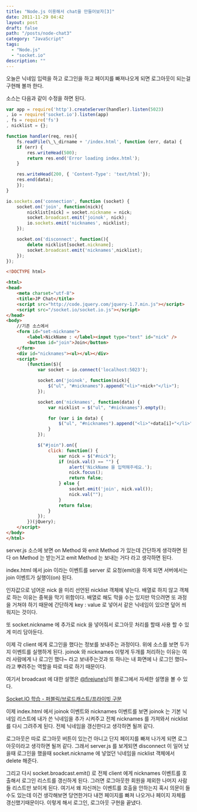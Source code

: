 ```yaml
---
title: "Node.js 이용해서 chat을 만들어보자[3]"
date: 2011-11-29 04:42
layout: post
draft: false
path: "/posts/node-chat3"
category: "JavaScript"
tags: 
  - "Node.js"
  - "socket.io"
description: ""  
---
```


오늘은 닉네임 입력을 하고 로그인을 하고 페이지를 빠져나오게 되면 로그아웃이 되는걸 구현해 볼까 한다.

소스는 다음과 같이 수정을 하면 된다.

```js
var app = require('http').createServer(handler).listen(5023)
, io = require('socket.io').listen(app)
, fs = require('fs')
, nicklist = {};

function handler(req, res){
	fs.readFile(\_\_dirname + '/index.html', function (err, data) {
	if (err) {
		res.writeHead(500);
		return res.end('Error loading index.html');
	}

	res.writeHead(200, { 'Content-Type': 'text/html'});
	res.end(data);
	});
}

io.sockets.on('connection', function (socket) {
	socket.on('join', function(nick){
		nicklist[nick] = socket.nickname = nick;
		socket.broadcast.emit('joinok', nick);
		io.sockets.emit('nicknames', nicklist);
	});

	socket.on('disconnect', function(){
		delete nicklist[socket.nickname];
		socket.broadcast.emit('nicknames',nicklist);
	});
});
```

```html
<!DOCTYPE html>

<html>
<head>
	<meta charset="utf-8">
	<title>JP Chat</title>
	<script src="http://code.jquery.com/jquery-1.7.min.js"></script>
	<script src="/socket.io/socket.io.js"></script>
</head>
<body>
	//기존 소스에서
	<form id="set-nickname">
		<label>NickName : </label><input type="text" id="nick" />
		<button id="join">Join</button>
	</form>
	<div id="nicknames"><ul></ul></div>
	<script>
    	(function($){
			var socket = io.connect('localhost:5023');

    		socket.on('joinok', function(nick){
    			$("ul", "#nicknames").append("<li>"+nick+"</li>");
    		});

    		socket.on('nicknames', function(data) {
    			var nicklist = $("ul", "#nicknames").empty();

    			for (var i in data) {
    				$("ul", "#nicknames").append("<li>"+data[i]+"</li>");
    			}
    		});

    		$("#join").on({
    			click: function() {
    				var nick = $("#nick");
    				if (nick.val() == "") {
    					alert('NickName 을 입력해주세요.');
    					nick.focus();
    					return false;
    				} else {
    					socket.emit('join', nick.val());
    					nick.val("");
    				}
    				return false;
    			}
    		});
    	})(jQuery);
    </script>
</body>
</html>
```

server.js 소스에 보면 on Method 와 emit Method 가 있는데 간단하게 생각하면 된다 on Method 는 받는거고 emit Method 는 보내는 거다 라고 생각하면 된다.

index.html 에서 join 이라는 이벤트를 server 로 요청(emit)을 하게 되면 서버에서는 join 이벤트가 실행이(on) 된다.

인자값으로 넘어온 nick 을 미리 선언된 nicklist 객체에 넣는다. 배열로 하지 않고 객체로 하는 이유는 중복을 막기 위함이다. 배열로 해도 막을 수는 있지만 막으려면 또 과정을 거쳐야 하기 때문에 간단하게 key : value 로 넣어서 같은 닉네임이 있으면 덮어 씌워지는 것이다.

또 socket.nickname 에 추가로 nick 을 넣어줘서 로그아웃 처리를 할때 사용 할 수 있게 미리 담아둔다.

이제 각 client 에게 로그인을 했다는 정보를 보내주는 과정이다. 위에 소스를 보면 두가지 이벤트를 실행하게 된다. joinok 와 nicknames 이렇게 두개를 처리하는 이유는 여러 사람에게 나 로그인 했다~ 라고 보내주는것과 또 하나는 내 화면에 나 로그인 했다~ 라고 뿌려주는 역할을 따로 따로 하기 때문이다.

여기서 broadcast 에 대한 설명은 [@firejune](https://twitter.com/#!/firejune '@firejune')님의 블로그에서 자세한 설명을 볼 수 있다.

[Socket.IO 학습 - 퍼블릭/브로드캐스트/프라이빗 구분](http://firejune.com/1700 'Socket.IO 학습 - 퍼블릭/브로드캐스트/프라이빗 구분')

이제 index.html 에서 joinok 이벤트와 nicknames 이벤트를 보면 joinok 는 기본 닉네임 리스트에 내가 쓴 닉네임을 추가 시켜주고 전체 nicknames 를 가져와서 nicklist 를 다시 그려주게 된다. 전체 닉네임을 갱신한다고 생각하면 될꺼 같다.

로그아웃은 따로 로그아웃 버튼이 있는건 아니고 단지 페이지를 빠져 나가게 되면 로그아웃이라고 생각하면 될꺼 같다. 그래서 server.js 를 보게되면 disconnect 이 일어 났을때 로그인을 했을때 socket.nickname 에 넣었던 닉네임을 nicklist 객체에서 delete 해준다.

그리고 다시 socket.broadcast.emit() 로 전체 client 에게 nicknames 이벤트를 호출해서 로그인 리스트를 갱신하게 된다. 그러면 로그아웃한 회원을 제외한 나머지 사람들 리스트만 보이게 된다. 여기서 왜 자신꺼는 이벤트를 호출을 안하는지 혹시 의문이 들수도 있는데 이건 생각해보면 당연한거다 내껀 페이지를 빠져 나오거나 페이지 자체를 갱신했기때문이다. 이렇게 해서 로그인, 로그아웃 구현을 끝냈다.
